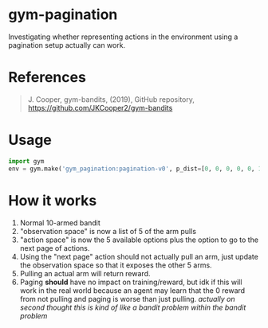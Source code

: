 # gym-pagination
Investigating whether representing actions in the environment using a pagination setup actually can work.

# References
> J. Cooper, gym-bandits, (2019), GitHub repository, https://github.com/JKCooper2/gym-bandits

# Usage
```python
import gym
env = gym.make('gym_pagination:pagination-v0', p_dist=[0, 0, 0, 0, 0, 1, 0, 0, 0, 0], r_dist=[1, 1, 1, 1, 1, 1, 1, 1, 1, 1])
```

# How it works

1. Normal 10-armed bandit 
2. "observation space" is now a list of 5 of the arm pulls
3. "action space" is now the 5 available options plus the option to go to the next page of actions.
4. Using the "next page" action should not actually pull an arm, just update the observation space so that it exposes the other 5 arms.
5. Pulling an actual arm will return reward.
6. Paging **should** have no impact on training/reward, but idk if this will work in the real world because an agent may learn that the 0 reward from not pulling and paging is worse than just pulling. *actually on second thought this is kind of like a bandit problem within the bandit problem*
